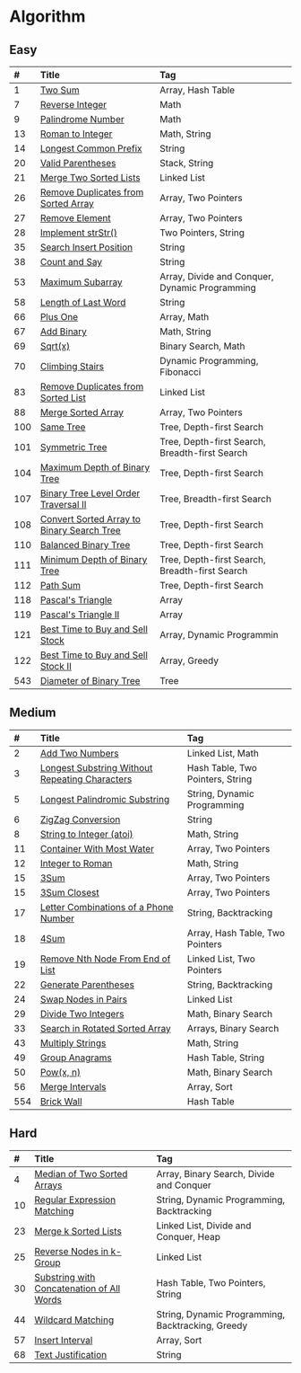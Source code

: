 # Algorithm

## Easy

| #    | Title                                    | Tag                                      |
| :--- | :--------------------------------------- | :--------------------------------------- |
| 1    | [Two Sum][001]                           | Array, Hash Table                        |
| 7    | [Reverse Integer][007]                   | Math                                     |
| 9    | [Palindrome Number][009]                 | Math                                     |
| 13   | [Roman to Integer][013]                  | Math, String                             |
| 14   | [Longest Common Prefix][014]             | String                                   |
| 20   | [Valid Parentheses][020]                 | Stack, String                            |
| 21   | [Merge Two Sorted Lists][021]            | Linked List                              |
| 26   | [Remove Duplicates from Sorted Array][026] | Array, Two Pointers                      |
| 27   | [Remove Element][027]                    | Array, Two Pointers                      |
| 28   | [Implement strStr()][028]                | Two Pointers, String                     |
| 35   | [Search Insert Position][035]            | String                                   |
| 38   | [Count and Say][038]                     | String                                   |
| 53   | [Maximum Subarray][053]                  | Array, Divide and Conquer, Dynamic Programming |
| 58   | [Length of Last Word][058]               | String                                   |
| 66   | [Plus One][066]                          | Array, Math                              |
| 67   | [Add Binary][067]                        | Math, String                             |
| 69   | [Sqrt(x)][069]                           | Binary Search, Math                      |
| 70   | [Climbing Stairs][070]                   | Dynamic Programming, Fibonacci           |
| 83   | [Remove Duplicates from Sorted List][083] | Linked List                              |
| 88   | [Merge Sorted Array][088]                | Array, Two Pointers                      |
| 100  | [Same Tree][100]                         | Tree, Depth-first Search                 |
| 101  | [Symmetric Tree][101]                    | Tree, Depth-first Search, Breadth-first Search |
| 104  | [Maximum Depth of Binary Tree][104]      | Tree, Depth-first Search                 |
| 107  | [Binary Tree Level Order Traversal II][107] | Tree, Breadth-first Search               |
| 108  | [Convert Sorted Array to Binary Search Tree][108] | Tree, Depth-first Search                 |
| 110  | [Balanced Binary Tree][110]              | Tree, Depth-first Search                 |
| 111  | [Minimum Depth of Binary Tree][111]      | Tree, Depth-first Search, Breadth-first Search |
| 112  | [Path Sum][112]                          | Tree, Depth-first Search                 |
| 118  | [Pascal's Triangle][118]                 | Array                                    |
| 119  | [Pascal's Triangle II][119]              | Array                                    |
| 121  | [Best Time to Buy and Sell Stock][121]   | Array, Dynamic Programmin                |
| 122  | [Best Time to Buy and Sell Stock II][122] | Array, Greedy                            |
| 543  | [Diameter of Binary Tree][543]           | Tree                                     |


## Medium

| #    | Title                                    | Tag                              |
| :--- | :--------------------------------------- | :------------------------------- |
| 2    | [Add Two Numbers][002]                   | Linked List, Math                |
| 3    | [Longest Substring Without Repeating Characters][003] | Hash Table, Two Pointers, String |
| 5    | [Longest Palindromic Substring][005]     | String, Dynamic Programming      |
| 6    | [ZigZag Conversion][006]                 | String                           |
| 8    | [String to Integer (atoi)][008]          | Math, String                     |
| 11   | [Container With Most Water][011]         | Array, Two Pointers              |
| 12   | [Integer to Roman][012]                  | Math, String                     |
| 15   | [3Sum][015]                              | Array, Two Pointers              |
| 15   | [3Sum Closest][016]                      | Array, Two Pointers              |
| 17   | [Letter Combinations of a Phone Number][017] | String, Backtracking             |
| 18   | [4Sum][018]                              | Array, Hash Table, Two Pointers  |
| 19   | [Remove Nth Node From End of List][019]  | Linked List, Two Pointers        |
| 22   | [Generate Parentheses][022]              | String, Backtracking             |
| 24   | [Swap Nodes in Pairs][024]               | Linked List                      |
| 29   | [Divide Two Integers][029]               | Math, Binary Search              |
| 33   | [Search in Rotated Sorted Array][033]    | Arrays, Binary Search            |
| 43   | [Multiply Strings][043]                  | Math, String                     |
| 49   | [Group Anagrams][049]                    | Hash Table, String               |
| 50   | [Pow(x, n)][050]                         | Math, Binary Search              |
| 56   | [Merge Intervals][056]                   | Array, Sort                      |
| 554  | [Brick Wall][554]                        | Hash Table                       |


## Hard

| #    | Title                                    | Tag                                      |
| :--- | :--------------------------------------- | :--------------------------------------- |
| 4    | [Median of Two Sorted Arrays][004]       | Array, Binary Search, Divide and Conquer |
| 10   | [Regular Expression Matching][010]       | String, Dynamic Programming, Backtracking |
| 23   | [Merge k Sorted Lists][023]              | Linked List, Divide and Conquer, Heap    |
| 25   | [Reverse Nodes in k-Group][025]          | Linked List                              |
| 30   | [Substring with Concatenation of All Words][030] | Hash Table, Two Pointers, String         |
| 44   | [Wildcard Matching][044]                 | String, Dynamic Programming, Backtracking, Greedy |
| 57   | [Insert Interval][057]                   | Array, Sort                              |
| 68   | [Text Justification][068]                | String                                   |


[001]: ./leetcode/0001twoSum.md
[007]: ./leetcode/0007reverse.md
[009]: ./leetcode/0009isPalindrome.md
[013]: ./leetcode/0013romanToInt.md
[014]: ./leetcode/0014longestCommonPrefix.md
[020]: ./leetcode/0020isValid.md
[021]: ./leetcode/0021mergeTwoLists.md
[026]: ./leetcode/0026removeDuplicates.md
[027]: ./leetcode/0027removeElement.md
[028]: ./leetcode/0028strStr.md
[035]: ./leetcode/0035searchInsert.md
[038]: ./leetcode/0038countAndSay.md
[053]: ./leetcode/0053maxSubArray.md
[058]: ./leetcode/0058lengthOfLastWord.md
[066]: ./leetcode/0066plusOne.md
[067]: ./leetcode/0067addBinary.md
[069]: ./leetcode/0069mySqrt.md
[070]: ./leetcode/0070climbStairs.md
[083]: ./leetcode/0083deleteDuplicates.md
[088]: ./leetcode/0088merge.md
[100]: ./leetcode/0100isSameTree.md
[101]: ./leetcode/0101isSymmetric.md
[104]: ./leetcode/
[107]: ./leetcode/
[108]: ./leetcode/
[110]: ./leetcode/
[111]: ./leetcode/
[112]: ./leetcode/
[118]: ./leetcode/0118generate.md
[119]: ./leetcode/0119getRow.md
[121]: ./leetcode/0121maxProfit.md
[122]: ./leetcode/0122maxProfit2.md
[543]: ./leetcode/

[002]: ./leetcode/0002addTwoNumber.md
[003]: ./leetcode/0003lengthOfLongestSubstring.md
[005]: ./leetcode/0005longestPlindrome.md
[006]: ./leetcode/0006convert.md
[008]: ./leetcode/0008myAtoi.md
[011]: ./leetcode/
[012]: ./leetcode/0012intToRoman.md
[015]: ./leetcode/
[016]: ./leetcode/
[017]: ./leetcode/
[018]: ./leetcode/
[019]: ./leetcode/0019removeNthFromEnd.md
[022]: ./leetcode/0022generateParenthesis.md
[024]: ./leetcode/
[029]: ./leetcode/
[033]: ./leetcode/
[043]: ./leetcode/
[049]: ./leetcode/
[050]: ./leetcode/
[056]: ./leetcode/
[554]: ./leetcode/

[004]: ./leetcode/
[010]: ./leetcode/
[023]: ./leetcode/
[025]: ./leetcode/
[030]: ./leetcode/
[044]: ./leetcode/
[057]: ./leetcode/
[068]: ./leetcode/
